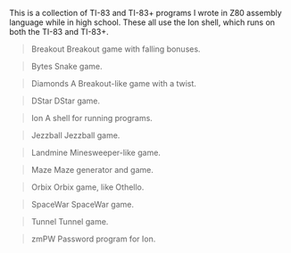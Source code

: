 
This is a collection of TI-83 and TI-83+ programs I wrote in Z80 assembly
language while in high school.  These all use the Ion shell, which runs on
both the TI-83 and TI-83+.

> Breakout
Breakout game with falling bonuses.

> Bytes
Snake game.

> Diamonds
A Breakout-like game with a twist.

> DStar
DStar game.

> Ion
A shell for running programs.

> Jezzball 
Jezzball game.

> Landmine
Minesweeper-like game.

> Maze
Maze generator and game.

> Orbix
Orbix game, like Othello.

> SpaceWar
SpaceWar game.

> Tunnel
Tunnel game.

> zmPW
Password program for Ion.

